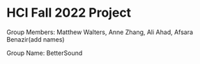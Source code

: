 # HCI Fall 2022 Project
Group Members: Matthew Walters, Anne Zhang, Ali Ahad, Afsara Benazir(add names)

Group Name: BetterSound
